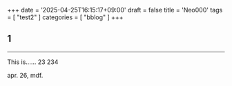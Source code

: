 +++
date = '2025-04-25T16:15:17+09:00'
draft = false
title = 'Neo000'
tags = [ "test2" ]
categories = [ "bblog" ]
+++

## 1
___

This is......
23
234


apr. 26, mdf.